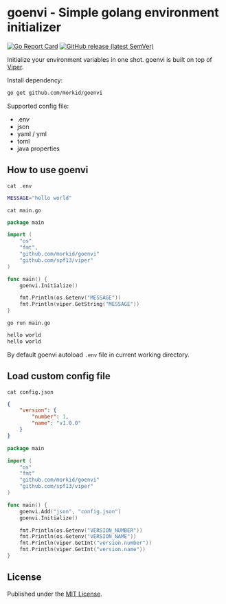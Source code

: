 # goenvi - Simple golang environment initializer

[![Go Report Card](https://goreportcard.com/badge/github.com/morkid/paginate)](https://goreportcard.com/report/github.com/morkid/paginate)
[![GitHub release (latest SemVer)](https://img.shields.io/github/v/release/morkid/paginate)](https://github.com/morkid/paginate/releases)

Initialize your environment variables in one shot. goenvi is built on top of [Viper](https://github.com/spf13/viper).

Install dependency:
```bash
go get github.com/morkid/goenvi
```

Supported config file:
- .env
- json
- yaml / yml
- toml
- java properties

## How to use goenvi

`cat .env`
```bash
MESSAGE="hello world"
```

`cat main.go`
```go
package main

import (
    "os"
    "fmt",
    "github.com/morkid/goenvi"
    "github.com/spf13/viper"
)

func main() {
    goenvi.Initialize()

    fmt.Println(os.Getenv("MESSAGE"))
    fmt.Println(viper.GetString("MESSAGE"))
}
```

`go run main.go`
```bash
hello world
hello world
```

By default goenvi autoload `.env` file in current working directory.

## Load custom config file

`cat config.json`
```json
{
    "version": {
        "number": 1,
        "name": "v1.0.0"
    }
}
```

```go
package main

import (
    "os"
    "fmt"
    "github.com/morkid/goenvi"
    "github.com/spf13/viper"
)

func main() {
    goenvi.Add("json", "config.json")
    goenvi.Initialize()

    fmt.Println(os.Getenv("VERSION_NUMBER"))
    fmt.Println(os.Getenv("VERSION_NAME"))
    fmt.Println(viper.GetInt("version.number"))
    fmt.Println(viper.GetInt("version.name"))
}
```

## License

Published under the [MIT License](https://github.com/morkid/paginate/blob/master/LICENSE).


